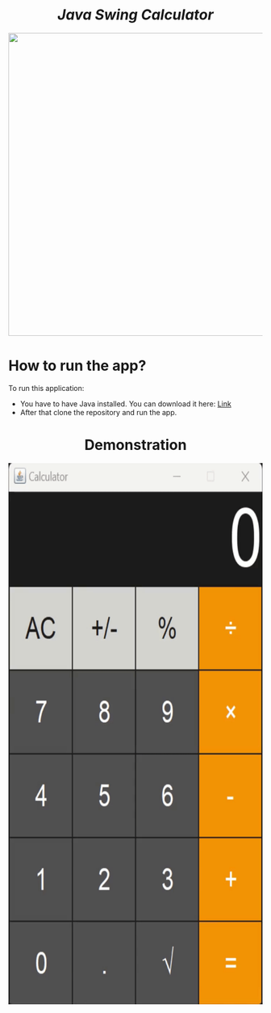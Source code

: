   <h1 align="center"><strong><em>Java Swing Calculator</strong></em></h1>
<p align="center"><img src="https://img.icons8.com/color/512/apple-calculator.png" height=600 width=600></p>
  
# How to run the app?

<p>To run this application: </p> 

* You have to have Java installed. You can download it here: <a href="https://www.java.com/en/">Link</a>
* After that clone the repository and run the app.

<h1 align="center"><strong>Demonstration</strong></h1>
<p align="center"><img src="demo/record_2025-06-29_22-42-53-ezgif.com-video-to-gif-converter.gif" height=1072 width=700></p>

